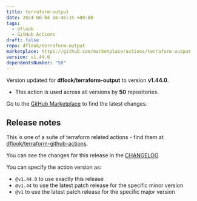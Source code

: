 ```yaml
---
title: terraform-output
date: 2024-08-04 16:46:15 +00:00
tags:
  - dflook
  - GitHub Actions
draft: false
repo: dflook/terraform-output
marketplace: https://github.com/marketplace/actions/terraform-output
version: v1.44.0
dependentsNumber: "50"
---
```



Version updated for **dflook/terraform-output** to version **v1.44.0**.
- This action is used across all versions by **50** repositories.

Go to the [GitHub Marketplace](https://github.com/marketplace/actions/terraform-output) to find the latest changes.

## Release notes

This is one of a suite of terraform related actions - find them at [dflook/terraform-github-actions](https://github.com/dflook/terraform-github-actions).

You can see the changes for this release in the [CHANGELOG](https://github.com/dflook/terraform-github-actions/blob/main/CHANGELOG.md)

You can specify the action version as:

- `@v1.44.0` to use exactly this release
- `@v1.44` to use the latest patch release for the specific minor version
- `@v1` to use the latest patch release for the specific major version

